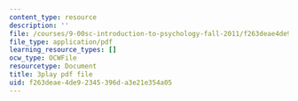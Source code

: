 ```yaml
---
content_type: resource
description: ''
file: /courses/9-00sc-introduction-to-psychology-fall-2011/f263deae4de92345396da3e21e354a05_v4ur5mna060.pdf
file_type: application/pdf
learning_resource_types: []
ocw_type: OCWFile
resourcetype: Document
title: 3play pdf file
uid: f263deae-4de9-2345-396d-a3e21e354a05
---
```

